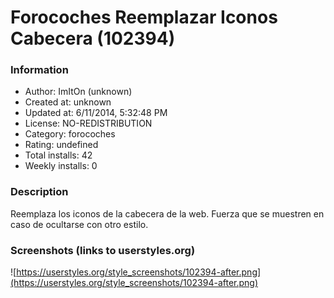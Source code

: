 # Forocoches Reemplazar Iconos Cabecera (102394)

### Information
- Author: ImItOn (unknown)
- Created at: unknown
- Updated at: 6/11/2014, 5:32:48 PM
- License: NO-REDISTRIBUTION
- Category: forocoches
- Rating: undefined
- Total installs: 42
- Weekly installs: 0


### Description
Reemplaza los iconos de la cabecera de la web. Fuerza que se muestren en caso de ocultarse con otro estilo.


### Screenshots (links to userstyles.org)
![https://userstyles.org/style_screenshots/102394-after.png](https://userstyles.org/style_screenshots/102394-after.png)



